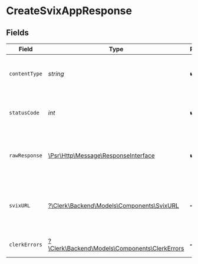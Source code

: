 # CreateSvixAppResponse


## Fields

| Field                                                                                                        | Type                                                                                                         | Required                                                                                                     | Description                                                                                                  |
| ------------------------------------------------------------------------------------------------------------ | ------------------------------------------------------------------------------------------------------------ | ------------------------------------------------------------------------------------------------------------ | ------------------------------------------------------------------------------------------------------------ |
| `contentType`                                                                                                | *string*                                                                                                     | :heavy_check_mark:                                                                                           | HTTP response content type for this operation                                                                |
| `statusCode`                                                                                                 | *int*                                                                                                        | :heavy_check_mark:                                                                                           | HTTP response status code for this operation                                                                 |
| `rawResponse`                                                                                                | [\Psr\Http\Message\ResponseInterface](https://www.php-fig.org/psr/psr-7/#33-psrhttpmessageresponseinterface) | :heavy_check_mark:                                                                                           | Raw HTTP response; suitable for custom response parsing                                                      |
| `svixURL`                                                                                                    | [?\Clerk\Backend\Models\Components\SvixURL](../../Models/Components/SvixURL.md)                              | :heavy_minus_sign:                                                                                           | Response that contains a temporary Svix URL to access management dashboard                                   |
| `clerkErrors`                                                                                                | [?\Clerk\Backend\Models\Components\ClerkErrors](../../Models/Components/ClerkErrors.md)                      | :heavy_minus_sign:                                                                                           | Request was not successful                                                                                   |